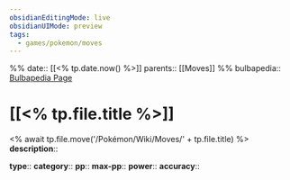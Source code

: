 ```yaml
---
obsidianEditingMode: live
obsidianUIMode: preview
tags:
  - games/pokemon/moves
---
```

%%
date:: [[<% tp.date.now() %>]]
parents:: [[Moves]]
%%
bulbapedia:: [Bulbapedia Page]()

# [[<% tp.file.title %>]]
<% await tp.file.move('/Pokémon/Wiki/Moves/' + tp.file.title) %>
**description**:: 

**type**:: 
**category**::
**pp**:: 
**max-pp**:: 
**power**:: 
**accuracy**:: 